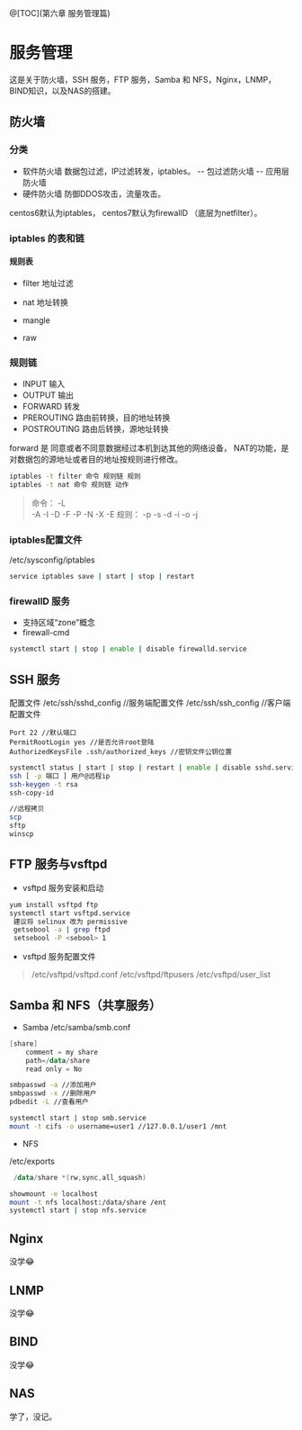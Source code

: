 ﻿@[TOC](第六章 服务管理篇)
# 服务管理

这是关于防火墙，SSH 服务，FTP 服务，Samba 和 NFS，Nginx，LNMP，BIND知识，以及NAS的搭建。
## 防火墙
### 分类
- 软件防火墙
数据包过滤，IP过滤转发，iptables。
--  包过滤防火墙
-- 应用层防火墙
- 硬件防火墙
防御DDOS攻击，流量攻击。

centos6默认为iptables，
centos7默认为firewallD （底层为netfilter）。
### iptables 的表和链
#### 规则表

- filter 地址过滤

- nat 地址转换

- mangle
- raw
### 规则链
- INPUT 输入
- OUTPUT 输出
- FORWARD 转发
- PREROUTING 路由前转换，目的地址转换
- POSTROUTING 路由后转换，源地址转换

forward 是 同意或者不同意数据经过本机到达其他的网络设备，
NAT的功能，是对数据包的源地址或者目的地址按规则进行修改。

```bash
iptables -t filter 命令 规则链 规则
iptables -t nat 命令 规则链 动作
```

> 命令：
> -L	
> -A -I 
> -D -F -P 
> -N -X -E
> 规则：
> -p 
> -s -d
> -i -o
> -j

### iptables配置文件
/etc/sysconfig/iptables

```bash
service iptables save | start | stop | restart 
```
### firewallD 服务
- 支持区域“zone”概念
- firewall-cmd
```bash
systemctl start | stop | enable | disable firewalld.service
```
## SSH 服务
配置文件
/etc/ssh/sshd_config //服务端配置文件
/etc/ssh/ssh_config //客户端配置文件

```shell
Port 22 //默认端口
PermitRootLogin yes //是否允许root登陆
AuthorizedKeysFile .ssh/authorized_keys //密钥文件公钥位置
```

```bash
systemctl status | start | stop | restart | enable | disable sshd.service
ssh [ -p 端口 ] 用户@远程ip 
ssh-keygen -t rsa
ssh-copy-id
```

```bash
//远程拷贝
scp
sftp
winscp
```
## FTP 服务与vsftpd
- vsftpd 服务安装和启动

```bash
yum install vsftpd ftp
systemctl start vsftpd.service
 建议将 selinux 改为 permissive
 getsebool -a | grep ftpd
 setsebool -P <sebool> 1
```
- vsftpd 服务配置文件

> /etc/vsftpd/vsftpd.conf
> /etc/vsftpd/ftpusers
> /etc/vsftpd/user_list
## Samba 和 NFS（共享服务）
- Samba 
/etc/samba/smb.conf

```powershell
[share]
	comment = my share
 	path=/data/share
 	read only = No
```

```bash
smbpasswd -a //添加用户
smbpasswd -x //删除用户
pdbedit -L //查看用户
```

```bash
systemctl start | stop smb.service
mount -t cifs -o username=user1 //127.0.0.1/user1 /mnt
```
- NFS

 /etc/exports

```powershell
 /data/share *(rw,sync,all_squash)
```

```bash
showmount -e localhost
mount -t nfs localhost:/data/share /ent
systemctl start | stop nfs.service
```
## Nginx
没学😂
## LNMP
没学😂
## BIND
没学😂
## NAS
学了，没记。

